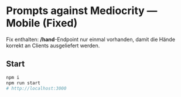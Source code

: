 
# Prompts against Mediocrity — Mobile (Fixed)

Fix enthalten: **/hand**-Endpoint nur einmal vorhanden, damit die Hände korrekt an Clients ausgeliefert werden.

## Start
```bash
npm i
npm run start
# http://localhost:3000
```
